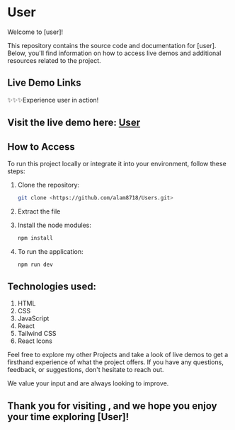 # User

Welcome to [user]!

This repository contains the source code and documentation for [user]. Below, you'll find information on how to access live demos and additional resources related to the project.


## Live Demo Links

✨✨✨Experience user in action!

## Visit the live demo here: [User](https://users0.netlify.app/)

## How to Access

To run this project locally or integrate it into your environment, follow these steps:

1. Clone the repository:
    
    ```bash
    git clone <https://github.com/alam8718/Users.git>
    
    ```
    
2. Extract the file
3. Install the node modules:
    
    ```bash
    npm install
    
    ```
    
4. To run the application:
    
    ```bash
    npm run dev
    
    ```
    

## Technologies used:
1. HTML
2. CSS
3. JavaScript
4. React
5. Tailwind CSS
6. React Icons

Feel free to explore my other Projects and take a look of live demos to get a firsthand experience of what the project offers. If you have any questions, feedback, or suggestions, don't hesitate to reach out.

We value your input and are always looking to improve.

## Thank you for visiting , and we hope you enjoy your time exploring [User]!
